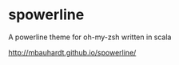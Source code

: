 spowerline
==========

A powerline theme for oh-my-zsh written in scala

http://mbauhardt.github.io/spowerline/


